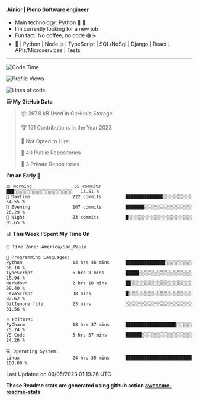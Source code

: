 #### Júnior | Pleno Software engineer 

- Main technology: Python 🐍 💖
- I’m currently looking for a new job
- Fun fact: No coffee, no code 😁☕
- 📖 | Python | Node.js | TypeScript | SQL/NoSql | Django | React | APIs/Microservices | Tests 
---
<!--START_SECTION:waka-->
![Code Time](http://img.shields.io/badge/Code%20Time-779%20hrs%2042%20mins-blue)

![Profile Views](http://img.shields.io/badge/Profile%20Views-34-blue)

![Lines of code](https://img.shields.io/badge/From%20Hello%20World%20I%27ve%20Written-10.6%20million%20lines%20of%20code-blue)

**🐱 My GitHub Data** 

> 📦 267.8 kB Used in GitHub's Storage 
 > 
> 🏆 161 Contributions in the Year 2023
 > 
> 🚫 Not Opted to Hire
 > 
> 📜 40 Public Repositories 
 > 
> 🔑 3 Private Repositories 
 > 
**I'm an Early 🐤** 

```text
🌞 Morning                55 commits          ███░░░░░░░░░░░░░░░░░░░░░░   13.51 % 
🌆 Daytime                222 commits         ██████████████░░░░░░░░░░░   54.55 % 
🌃 Evening                107 commits         ███████░░░░░░░░░░░░░░░░░░   26.29 % 
🌙 Night                  23 commits          █░░░░░░░░░░░░░░░░░░░░░░░░   05.65 % 
```


📊 **This Week I Spent My Time On** 

```text
🕑︎ Time Zone: America/Sao_Paulo

💬 Programming Languages: 
Python                   14 hrs 46 mins      ███████████████░░░░░░░░░░   60.10 % 
TypeScript               5 hrs 8 mins        █████░░░░░░░░░░░░░░░░░░░░   20.94 % 
Markdown                 2 hrs 18 mins       ██░░░░░░░░░░░░░░░░░░░░░░░   09.40 % 
JavaScript               38 mins             █░░░░░░░░░░░░░░░░░░░░░░░░   02.62 % 
GitIgnore file           23 mins             ░░░░░░░░░░░░░░░░░░░░░░░░░   01.56 % 

🔥 Editors: 
PyCharm                  18 hrs 37 mins      ███████████████████░░░░░░   75.74 % 
VS Code                  5 hrs 57 mins       ██████░░░░░░░░░░░░░░░░░░░   24.26 % 

💻 Operating System: 
Linux                    24 hrs 35 mins      █████████████████████████   100.00 % 
```


 Last Updated on 09/05/2023 01:19:26 UTC
<!--END_SECTION:waka-->

**These Readme stats are generated using github action [awesome-readme-stats](https://github.com/anmol098/waka-readme-stats)**
